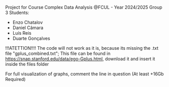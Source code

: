 Project for Course Complex Data Analysis @FCUL - Year 2024/2025 
Group 3 Students:
- Enzo Chatalov
- Daniel Câmara
- Luís Reis
- Duarte Gonçalves

!!!ATETTION!!!!
The code will not work as it is, because its missing the .txt file "gplus_combined.txt";
This file can be found in https://snap.stanford.edu/data/ego-Gplus.html, download it and insert it inside the files folder

For full visualization of graphs, comment the line in question (At least +16Gb Required)
